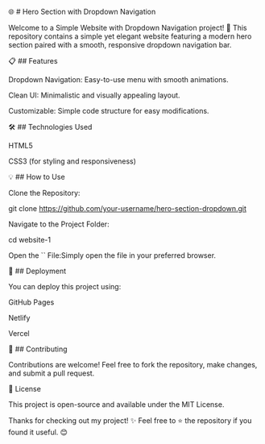 🌐 # Hero Section with Dropdown Navigation

Welcome to a Simple Website with Dropdown Navigation project! 🚀 This repository contains a simple yet elegant website featuring a modern hero section paired with a smooth, responsive dropdown navigation bar.

📋 ## Features

Dropdown Navigation: Easy-to-use menu with smooth animations.

Clean UI: Minimalistic and visually appealing layout.

Customizable: Simple code structure for easy modifications.

🛠️ ## Technologies Used

HTML5

CSS3 (for styling and responsiveness)

💡 ## How to Use

Clone the Repository:

git clone https://github.com/your-username/hero-section-dropdown.git

Navigate to the Project Folder:

cd website-1

Open the `` File:Simply open the file in your preferred browser.

🚀 ## Deployment

You can deploy this project using:

GitHub Pages

Netlify

Vercel

🙌 ## Contributing

Contributions are welcome! Feel free to fork the repository, make changes, and submit a pull request.

📄 License

This project is open-source and available under the MIT License.

Thanks for checking out my project! ✨ Feel free to ⭐ the repository if you found it useful. 😊

